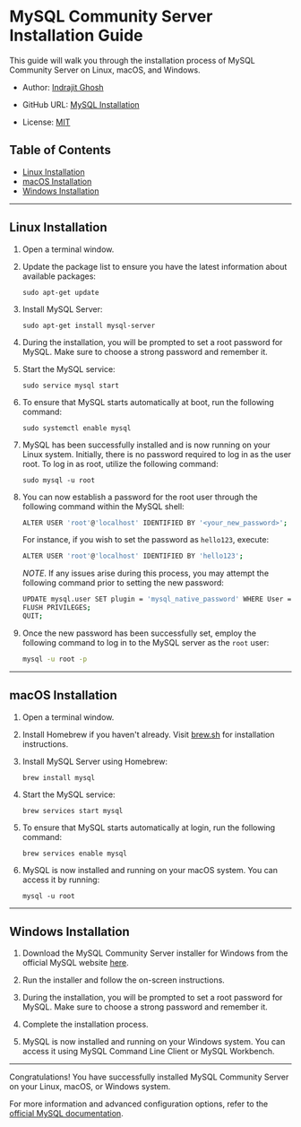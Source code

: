 # MySQL Community Server Installation Guide

This guide will walk you through the installation process of MySQL Community Server on Linux, macOS, and Windows.

- Author: [Indrajit Ghosh](https://github.com/indrajit912)

- GitHub URL: [MySQL Installation](https://github.com/indrajit912/HowTo/blob/master/guides/install_mysql.md)

- License: [MIT](../LICENSE)

## Table of Contents
- [Linux Installation](#linux-installation)
- [macOS Installation](#macos-installation)
- [Windows Installation](#windows-installation)

---

## Linux Installation

1. Open a terminal window.

2. Update the package list to ensure you have the latest information about available packages:
    ```
    sudo apt-get update
    ```

3. Install MySQL Server:
    ```
    sudo apt-get install mysql-server
    ```

4. During the installation, you will be prompted to set a root password for MySQL. Make sure to choose a strong password and remember it.

5. Start the MySQL service:
    ```
    sudo service mysql start
    ```

6. To ensure that MySQL starts automatically at boot, run the following command:
    ```
    sudo systemctl enable mysql
    ```

7. MySQL has been successfully installed and is now running on your Linux system. Initially, there is no password required to log in as the user root. To log in as root, utilize the following command:
    ```
    sudo mysql -u root
    ```

8. You can now establish a password for the root user through the following command within the MySQL shell:
    ```bash
    ALTER USER 'root'@'localhost' IDENTIFIED BY '<your_new_password>';
    ```
    For instance, if you wish to set the password as `hello123`, execute:

    ```bash
    ALTER USER 'root'@'localhost' IDENTIFIED BY 'hello123';
    ```
    *NOTE*. If any issues arise during this process, you may attempt the following command prior to setting the new password:

    ```bash
    UPDATE mysql.user SET plugin = 'mysql_native_password' WHERE User = 'root';
    FLUSH PRIVILEGES;
    QUIT;
    ```

9. Once the new password has been successfully set, employ the following command to log in to the MySQL server as the `root` user:
    ```bash
    mysql -u root -p
    ```
---

## macOS Installation

1. Open a terminal window.

2. Install Homebrew if you haven't already. Visit [brew.sh](https://brew.sh/) for installation instructions.

3. Install MySQL Server using Homebrew:
    ```
    brew install mysql
    ```

4. Start the MySQL service:
    ```
    brew services start mysql
    ```

5. To ensure that MySQL starts automatically at login, run the following command:
    ```
    brew services enable mysql
    ```

6. MySQL is now installed and running on your macOS system. You can access it by running:
    ```
    mysql -u root
    ```

---

## Windows Installation

1. Download the MySQL Community Server installer for Windows from the official MySQL website [here](https://dev.mysql.com/downloads/mysql/).

2. Run the installer and follow the on-screen instructions.

3. During the installation, you will be prompted to set a root password for MySQL. Make sure to choose a strong password and remember it.

4. Complete the installation process.

5. MySQL is now installed and running on your Windows system. You can access it using MySQL Command Line Client or MySQL Workbench.

---

Congratulations! You have successfully installed MySQL Community Server on your Linux, macOS, or Windows system.

For more information and advanced configuration options, refer to the [official MySQL documentation](https://dev.mysql.com/doc/).
